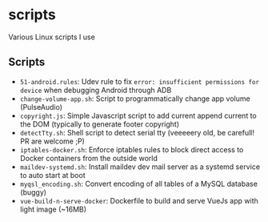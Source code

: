 # scripts
Various Linux scripts I use

## Scripts
- `51-android.rules`: Udev rule to fix `error: insufficient permissions for device` when debugging Android through ADB
- `change-volume-app.sh`: Script to programmatically change app volume (PulseAudio)
- `copyright.js`: Simple Javascript script to add current append current to the DOM (typically to generate footer copyright)
- `detectTty.sh`: Shell script to detect serial tty (veeeeery old, be carefull! PR are welcome ;P)
- `iptables-docker.sh`: Enforce iptables rules to block direct access to Docker containers from the outside world
- `maildev-systemd.sh`: Install maildev dev mail server as a systemd service to auto start at boot
- `myqsl_encoding.sh`: Convert encoding of all tables of a MySQL database (buggy)
- `vue-build-n-serve-docker`: Dockerfile to build and serve VueJs app with light image (~16MB)
